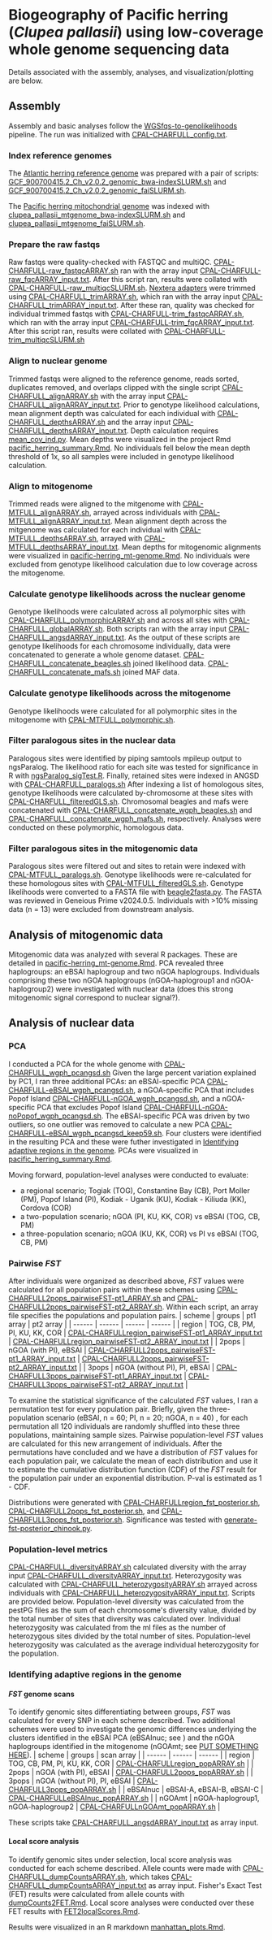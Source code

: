 # Biogeography of Pacific herring (_Clupea pallasii_) using low-coverage whole genome sequencing data
Details associated with the assembly, analyses, and visualization/plotting are below.

## Assembly
Assembly and basic analyses follow the [WGSfqs-to-genolikelihoods](https://github.com/letimm/WGSfqs-to-genolikelihoods) pipeline. The run was initialized with [CPAL-CHARFULL_config.txt](https://github.com/letimm/pacific-herring_lcWGS/blob/main/CPAL-CHARFULL_config.txt).

### Index reference genomes
The [Atlantic herring reference genome](https://ftp.ncbi.nlm.nih.gov/genomes/all/GCF/900/700/415/GCF_900700415.2_Ch_v2.0.2/GCF_900700415.2_Ch_v2.0.2_genomic.fna.gz) was prepared with a pair of scripts: [GCF_900700415.2_Ch_v2.0.2_genomic_bwa-indexSLURM.sh](https://github.com/letimm/pacific-herring_lcWGS/blob/main/scripts/GCF_900700415.2_Ch_v2.0.2_genomic_bwa-indexSLURM.sh) and [GCF_900700415.2_Ch_v2.0.2_genomic_faiSLURM.sh](https://github.com/letimm/pacific-herring_lcWGS/blob/main/scripts/GCF_900700415.2_Ch_v2.0.2_genomic_faiSLURM.sh).

The [Pacific herring mitochondrial genome](https://www.ncbi.nlm.nih.gov/nuccore/NC_009578.1?report=fasta) was indexed with [clupea_pallasii_mtgenome_bwa-indexSLURM.sh](https://github.com/letimm/pacific-herring_lcWGS/blob/main/scripts/clupea_pallasii_mtgenome_bwa-indexSLURM.sh) and [clupea_pallasii_mtgenome_faiSLURM.sh](https://github.com/letimm/pacific-herring_lcWGS/blob/main/scripts/clupea_pallasii_mtgenome_faiSLURM.sh).

### Prepare the raw fastqs
Raw fastqs were quality-checked with FASTQC and multiQC. [CPAL-CHARFULL-raw_fastqcARRAY.sh](https://github.com/letimm/pacific-herring_lcWGS/blob/main/scripts/CPAL-CHARFULL-raw_fastqcARRAY.sh) ran with the array input [CPAL-CHARFULL-raw_fqcARRAY_input.txt](https://github.com/letimm/pacific-herring_lcWGS/blob/main/scripts/CPAL-CHARFULL-raw_fqcARRAY_input.txt).
After this script ran, results were collated with [CPAL-CHARFULL-raw_multiqcSLURM.sh](https://github.com/letimm/pacific-herring_lcWGS/blob/main/scripts/CPAL-CHARFULL-raw_multiqcSLURM.sh).
[Nextera adapters](https://github.com/usadellab/Trimmomatic/blob/main/adapters/NexteraPE-PE.fa) were trimmed using [CPAL-CHARFULL_trimARRAY.sh](https://github.com/letimm/pacific-herring_lcWGS/blob/main/scripts/CPAL-CHARFULL_trimARRAY.sh), which ran with the array input [CPAL-CHARFULL_trimARRAY_input.txt](https://github.com/letimm/pacific-herring_lcWGS/blob/main/scripts/CPAL-CHARFULL_trimARRAY_input.txt).
After these ran, quality was checked for individual trimmed fastqs with [CPAL-CHARFULL-trim_fastqcARRAY.sh](https://github.com/letimm/pacific-herring_lcWGS/blob/main/scripts/CPAL-CHARFULL-trim_fastqcARRAY.sh), which ran with the array input [CPAL-CHARFULL-trim_fqcARRAY_input.txt](https://github.com/letimm/pacific-herring_lcWGS/blob/main/scripts/CPAL-CHARFULL-trim_fqcARRAY_input.txt).
After this script ran, results were collated with [CPAL-CHARFULL-trim_multiqcSLURM.sh](https://github.com/letimm/pacific-herring_lcWGS/blob/main/scripts/CPAL-CHARFULL-trim_multiqcSLURM.sh)

### Align to nuclear genome
Trimmed fastqs were aligned to the reference genome, reads sorted, duplicates removed, and overlaps clipped with the single script [CPAL-CHARFULL_alignARRAY.sh](https://github.com/letimm/pacific-herring_lcWGS/blob/main/scripts/CPAL-CHARFULL_alignARRAY.sh) with the array input [CPAL-CHARFULL_alignARRAY_input.txt](https://github.com/letimm/pacific-herring_lcWGS/blob/main/scripts/CPAL-CHARFULL_alignARRAY_input.txt).
Prior to genotype likelihood calculations, mean alignment depth was calculated for each individual with [CPAL-CHARFULL_depthsARRAY.sh](https://github.com/letimm/pacific-herring_lcWGS/blob/main/scripts/CPAL-CHARFULL_depthsARRAY.sh) and the array input [CPAL-CHARFULL_depthsARRAY_input.txt](https://github.com/letimm/pacific-herring_lcWGS/blob/main/scripts/CPAL-CHARFULL_depthsARRAY_input.txt). Depth calculation requires [mean_cov_ind.py](https://github.com/letimm/WGSfqs-to-genolikelihoods/blob/main/mean_cov_ind.py).
Mean depths were visualized in the project Rmd [pacific_herring_summary.Rmd](https://github.com/letimm/pacific-herring_lcWGS/blob/main/RMarkdown_htmls/pacific_herring_summary.Rmd). No individuals fell below the mean depth threshold of 1x, so all samples were included in genotype likelihood calculation.

### Align to mitogenome
Trimmed reads were aligned to the mitgenome with [CPAL-MTFULL_alignARRAY.sh](https://github.com/letimm/pacific-herring_lcWGS/blob/main/scripts/CPAL-MTFULL_alignARRAY.sh), arrayed across individuals with [CPAL-MTFULL_alignARRAY_input.txt](https://github.com/letimm/pacific-herring_lcWGS/blob/main/scripts/CPAL-MTFULL_alignARRAY_input.txt). Mean alignment depth across the mitgenome was calculated for each individual with [CPAL-MTFULL_depthsARRAY.sh](https://github.com/letimm/pacific-herring_lcWGS/blob/main/scripts/CPAL-MTFULL_depthsARRAY.sh), arrayed with [CPAL-MTFULL_depthsARRAY_input.txt](https://github.com/letimm/pacific-herring_lcWGS/blob/main/scripts/CPAL-MTFULL_depthsARRAY_input.txt).
Mean depths for mitogenomic alignments were visualized in [pacific-herring_mt-genome.Rmd](https://github.com/letimm/pacific-herring_lcWGS/blob/main/RMarkdown_htmls/pacific-herring_mt-genome.Rmd). No individuals were excluded from genotype likelihood calculation due to low coverage across the mitogenome.

### Calculate genotype likelihoods across the nuclear genome
Genotype likelihoods were calculated across all polymorphic sites with [CPAL-CHARFULL_polymorphicARRAY.sh](https://github.com/letimm/pacific-herring_lcWGS/blob/main/scripts/CPAL-CHARFULL_polymorphicARRAY.sh) and across all sites with [CPAL-CHARFULL_globalARRAY.sh](https://github.com/letimm/pacific-herring_lcWGS/blob/main/scripts/CPAL-CHARFULL_globalARRAY.sh). Both scripts ran with the array input [CPAL-CHARFULL_angsdARRAY_input.txt](https://github.com/letimm/pacific-herring_lcWGS/blob/main/scripts/CPAL-CHARFULL_angsdARRAY_input.txt).
As the output of these scripts are genotype likelihoods for each chromosome individually, data were concatenated to generate a whole genome dataset. [CPAL-CHARFULL_concatenate_beagles.sh](https://github.com/letimm/pacific-herring_lcWGS/blob/main/scripts/CPAL-CHARFULL_concatenate_beagles.sh) joined likelihood data.
[CPAL-CHARFULL_concatenate_mafs.sh](https://github.com/letimm/pacific-herring_lcWGS/blob/main/scripts/CPAL-CHARFULL_concatenate_mafs.sh) joined MAF data.

### Calculate genotype likelihoods across the mitogenome
Genotype likelihoods were calculated for all polymorphic sites in the mitogenome with [CPAL-MTFULL_polymorphic.sh](https://github.com/letimm/pacific-herring_lcWGS/blob/main/scripts/CPAL-MTFULL_polymorphic.sh).

### Filter paralogous sites in the nuclear data
Paralogous sites were identified by piping samtools mpileup output to ngsParalog. The likelihood ratio for each site was tested for significance in R with [ngsParalog_sigTest.R](https://github.com/letimm/WGSfqs-to-genolikelihoods/blob/main/ngsParalog_sigTest.R). Finally, retained sites were indexed in ANGSD with [CPAL-CHARFULL_paralogs.sh](https://github.com/letimm/pacific-herring_lcWGS/blob/main/scripts/CPAL-CHARFULL_paralogs.sh)
After indexing a list of homologous sites, genotype likelihoods were calculated by-chromosome at these sites with [CPAL-CHARFULL_filteredGLS.sh](https://github.com/letimm/pacific-herring_lcWGS/blob/main/scripts/CPAL-CHARFULL_filteredGLS.sh). Chromosomal beagles and mafs were concatenated with [CPAL-CHARFULL_concatenate_wgph_beagles.sh](https://github.com/letimm/pacific-herring_lcWGS/blob/main/scripts/CPAL-CHARFULL_concatenate_wgph_beagles.sh) and [CPAL-CHARFULL_concatenate_wgph_mafs.sh](https://github.com/letimm/pacific-herring_lcWGS/blob/main/scripts/CPAL-CHARFULL_concatenate_wgph_mafs.sh), respectively.
Analyses were conducted on these polymorphic, homologous data.

### Filter paralogous sites in the mitogenomic data
Paralogous sites were filtered out and sites to retain were indexed with [CPAL-MTFULL_paralogs.sh](https://github.com/letimm/pacific-herring_lcWGS/blob/main/scripts/CPAL-MTFULL_paralogs.sh). Genotype likelihoods were re-calculated for these homologous sites with [CPAL-MTFULL_filteredGLS.sh](https://github.com/letimm/pacific-herring_lcWGS/blob/main/scripts/CPAL-MTFULL_filteredGLS.sh). 
Genotype likelihoods were converted to a FASTA file with [beagle2fasta.py](https://github.com/letimm/WGSfqs-to-genolikelihoods/blob/main/beagle2fasta.py).
The FASTA was reviewed in Geneious Prime v2024.0.5. Individuals with >10% missing data (n = 13) were excluded from downstream analysis.

## Analysis of mitogenomic data
Mitogenomic data was analyzed with several R packages. These are detailed in [pacific-herring_mt-genome.Rmd](https://github.com/letimm/pacific-herring_lcWGS/blob/main/RMarkdown_htmls/pacific-herring_mt-genome.Rmd).
PCA revealed three haplogroups: an eBSAI haplogroup and two nGOA haplogroups. Individuals comprising these two nGOA haplogroups (nGOA-haplogroup1 and nGOA-haplogroup2) were investigated with nuclear data (does this strong mitogenomic signal correspond to nuclear signal?).

## Analysis of nuclear data
### PCA
I conducted a PCA for the whole genome with [CPAL-CHARFULL_wgph_pcangsd.sh](https://github.com/letimm/pacific-herring_lcWGS/blob/main/scripts/CPAL-CHARFULL_wgph_pcangsd.sh) Given the large percent variation explained by PC1, I ran three additional PCAs: an eBSAI-specific PCA [CPAL-CHARFULL-eBSAI_wgph_pcangsd.sh](https://github.com/letimm/pacific-herring_lcWGS/blob/main/scripts/CPAL-CHARFULL-eBSAI_wgph_pcangsd.sh), a nGOA-specific PCA that includes Popof Island [CPAL-CHARFULL-nGOA_wgph_pcangsd.sh](https://github.com/letimm/pacific-herring_lcWGS/blob/main/scripts/CPAL-CHARFULL-nGOA_wgph_pcangsd.sh), and a nGOA-specific PCA that excludes Popof Island [CPAL-CHARFULL-nGOA-noPopof_wgph_pcangsd.sh](https://github.com/letimm/pacific-herring_lcWGS/blob/main/scripts/CPAL-CHARFULL-nGOA-noPopof_wgph_pcangsd.sh). The eBSAI-specific PCA was driven by two outliers, so one outlier was removed to calculate a new PCA [CPAL-CHARFULL-eBSAI_wgph_pcangsd_keep59.sh](https://github.com/letimm/pacific-herring_lcWGS/blob/main/scripts/CPAL-CHARFULL-eBSAI_wgph_pcangsd_keep59.sh). Four clusters were identified in the resulting PCA and these were futher investigated in [Identifying adaptive regions in the genome](https://github.com/letimm/pacific-herring_lcWGS/blob/main/README.md#identifying-adaptive-regions-in-the-genome). PCAs were visualized in [pacific_herring_summary.Rmd](https://github.com/letimm/pacific-herring_lcWGS/blob/main/RMarkdown_htmls/pacific_herring_summary.Rmd).

Moving forward, population-level analyses were conducted to evaluate:
- a regional scenario; Togiak (TOG), Constantine Bay (CB), Port Moller (PM), Popof Island (PI), Kodiak - Uganik (KU), Kodiak - Kiliuda (KK), Cordova (COR)
- a two-population scenario; nGOA (PI, KU, KK, COR) vs eBSAI (TOG, CB, PM)
- a three-population scenario; nGOA (KU, KK, COR) vs PI vs eBSAI (TOG, CB, PM)


### Pairwise _FST_
After individuals were organized as described above, _FST_ values were calculated for all population pairs within these schemes using [CPAL-CHARFULL2pops_pairwiseFST-pt1_ARRAY.sh](https://github.com/letimm/pacific-herring_lcWGS/blob/main/scripts/CPAL-CHARFULL2pops_pairwiseFST-pt1_ARRAY.sh) and [CPAL-CHARFULL2pops_pairwiseFST-pt2_ARRAY.sh](https://github.com/letimm/pacific-herring_lcWGS/blob/main/scripts/CPAL-CHARFULL2pops_pairwiseFST-pt2_ARRAY.sh). 
Within each script, an array file specifies the populations and population pairs.
| scheme | groups | pt1 array | pt2 array |
| ------ | ------ | ------ | ------ |
| region | TOG, CB, PM, PI, KU, KK, COR | [CPAL-CHARFULLregion_pairwiseFST-pt1_ARRAY_input.txt](https://github.com/letimm/pacific-herring_lcWGS/blob/main/scripts/CPAL-CHARFULLregion_pairwiseFST-pt1_ARRAY_input.txt) | [CPAL-CHARFULLregion_pairwiseFST-pt2_ARRAY_input.txt](https://github.com/letimm/pacific-herring_lcWGS/blob/main/scripts/CPAL-CHARFULLregion_pairwiseFST-pt2_ARRAY_input.txt) |
| 2pops | nGOA (with PI), eBSAI | [CPAL-CHARFULL2pops_pairwiseFST-pt1_ARRAY_input.txt](https://github.com/letimm/pacific-herring_lcWGS/blob/main/scripts/CPAL-CHARFULL2pops_pairwiseFST-pt1_ARRAY_input.txt) | [CPAL-CHARFULL2pops_pairwiseFST-pt2_ARRAY_input.txt](https://github.com/letimm/pacific-herring_lcWGS/blob/main/scripts/CPAL-CHARFULL2pops_pairwiseFST-pt2_ARRAY_input.txt) |
| 3pops | nGOA (without PI), PI, eBSAI | [CPAL-CHARFULL3pops_pairwiseFST-pt1_ARRAY_input.txt](https://github.com/letimm/pacific-herring_lcWGS/blob/main/scripts/CPAL-CHARFULL3pops_pairwiseFST-pt1_ARRAY_input.txt) | [CPAL-CHARFULL3pops_pairwiseFST-pt2_ARRAY_input.txt](https://github.com/letimm/pacific-herring_lcWGS/blob/main/scripts/CPAL-CHARFULL3pops_pairwiseFST-pt2_ARRAY_input.txt) |

To examine the statistical significance of the calculated _FST_ values, I ran a permutation test for every population pair. Briefly, given the three-population scenario (eBSAI, n = 60; PI, n = 20; nGOA, n = 40) , for each permutation all 120 individuals are randomly shuffled into these three populations, maintaining sample sizes. Pairwise population-level _FST_ values are calculated for this new arrangement of individuals. After the permutations have concluded and we have a distribution of _FST_ values for each population pair, we calculate the mean of each distribution and use it to estimate the cumulative distribution function (CDF) of the _FST_ result for the population pair under an exponential distribution. P-val is estimated as 1 - CDF.

Distributions were generated with [CPAL-CHARFULLregion_fst_posterior.sh](https://github.com/letimm/pacific-herring_lcWGS/blob/main/scripts/CPAL-CHARFULLregion_fst_posterior.sh), [CPAL-CHARFULL2pops_fst_posterior.sh](https://github.com/letimm/pacific-herring_lcWGS/blob/main/scripts/CPAL-CHARFULL2pops_fst_posterior.sh), and [CPAL-CHARFULL3pops_fst_posterior.sh](https://github.com/letimm/pacific-herring_lcWGS/blob/main/scripts/CPAL-CHARFULL3pops_fst_posterior.sh).
Significance was tested with [generate-fst-posterior_chinook.py](https://github.com/letimm/WGSfqs-to-genolikelihoods/blob/main/generate-fst-posterior_chinook.py).

### Population-level metrics
[CPAL-CHARFULL_diversityARRAY.sh](https://github.com/letimm/pacific-herring_lcWGS/blob/main/scripts/CPAL-CHARFULL_diversityARRAY.sh) calculated diversity with the array input [CPAL-CHARFULL_diversityARRAY_input.txt](https://github.com/letimm/pacific-herring_lcWGS/blob/main/scripts/CPAL-CHARFULL_diversityARRAY_input.txt). Heterozygosity was calculated with [CPAL-CHARFULL_heterozygosityARRAY.sh](https://github.com/letimm/pacific-herring_lcWGS/blob/main/scripts/CPAL-CHARFULL_heterozygosityARRAY.sh) arrayed across individuals with [CPAL-CHARFULL_heterozygosityARRAY_input.txt](https://github.com/letimm/pacific-herring_lcWGS/blob/main/scripts/CPAL-CHARFULL_heterozygosityARRAY_input.txt). Scripts are provided below. Population-level diversity was calculated from the pestPG files as the sum of each chromosome's diversity value, divided by the total number of sites that diversity was calculated over.
Individual heterozygosity was calculated from the ml files as the number of heterozygous sites divided by the total number of sites. Population-level heterozygosity was calculated as the average individual heterozygosity for the population.


### Identifying adaptive regions in the genome
#### _FST_ genome scans
To identify genomic sites differentiating between groups, _FST_ was calculated for every SNP in each scheme described. Two additional schemes were used to investigate the genomic differences underlying the clusters identified in the eBSAI PCA (eBSAInuc; see []()) and the nGOA haplogroups identified in the mitogenome (nGOAmt; see [PUT SOMETHING HERE]()).
| scheme | groups | scan array |
| ------ | ------ | ------ |
| region | TOG, CB, PM, PI, KU, KK, COR | [CPAL-CHARFULLregion_popARRAY.sh](https://github.com/letimm/pacific-herring_lcWGS/blob/main/scripts/CPAL-CHARFULLregion_popARRAY.sh) |
| 2pops | nGOA (with PI), eBSAI | [CPAL-CHARFULL2pops_popARRAY.sh](https://github.com/letimm/pacific-herring_lcWGS/blob/main/scripts/CPAL-CHARFULL2pops_popARRAY.sh) |
| 3pops | nGOA (without PI), PI, eBSAI | [CPAL-CHARFULL3pops_popARRAY.sh](https://github.com/letimm/pacific-herring_lcWGS/blob/main/scripts/CPAL-CHARFULL3pops_popARRAY.sh) |
| eBSAInuc | eBSAI-A, eBSAI-B, eBSAI-C | [CPAL-CHARFULLeBSAInuc_popARRAY.sh](https://github.com/letimm/pacific-herring_lcWGS/blob/main/scripts/CPAL-CHARFULLeBSAInuc_popARRAY.sh) |
| nGOAmt | nGOA-haplogroup1, nGOA-haplogroup2 | [CPAL-CHARFULLnGOAmt_popARRAY.sh](https://github.com/letimm/pacific-herring_lcWGS/blob/main/scripts/CPAL-CHARFULLnGOAmt_popARRAY.sh) |

These scripts take [CPAL-CHARFULL_angsdARRAY_input.txt](https://github.com/letimm/pacific-herring_lcWGS/blob/main/scripts/CPAL-CHARFULL_angsdARRAY_input.txt) as array input.

####  Local score analysis
To identify genomic sites under selection, local score analysis was conducted for each scheme described.
Allele counts were made with [CPAL-CHARFULL_dumpCountsARRAY.sh](https://github.com/letimm/pacific-herring_lcWGS/blob/main/scripts/CPAL-CHARFULL_dumpCountsARRAY.sh), which takes [CPAL-CHARFULL_dumpCountsARRAY_input.txt](https://github.com/letimm/pacific-herring_lcWGS/blob/main/scripts/CPAL-CHARFULL_dumpCountsARRAY_input.txt) as array input. Fisher's Exact Test (FET) results were calculated from allele counts with [dumpCounts2FET.Rmd](https://github.com/letimm/pacific-herring_lcWGS/blob/main/scripts/dumpCounts2FET.Rmd). Local score analyses were conducted over these FET results with [FET2localScores.Rmd](https://github.com/letimm/pacific-herring_lcWGS/blob/main/scripts/FET2localScores.Rmd).

Results were visualized in an R markdown [manhattan_plots.Rmd](https://github.com/letimm/pacific-herring_lcWGS/blob/main/RMarkdown_htmls/manhattan_plots.Rmd).
